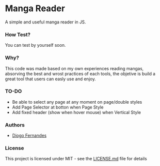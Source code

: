 # Manga Reader
A simple and useful manga reader in JS.

### How Test?

You can test by yourself soon.

### Why?

This code was made based on my own experiences reading mangas, absorving the best and wrost practices of each tools, the objetive is build a great tool that users can easly use and enjoy.

### TO-DO

- Be able to select any page at any moment on page/double styles
- Add Page Selector at botton when Page Style
- Add fixed header (show when hover mouse) when Vertical Style

### Authors

* [Diogo Fernandes](https://github.com/dfop02)

### License

This project is licensed under MIT - see the [LICENSE.md](LICENSE.md) file for details
